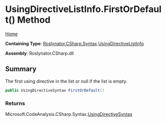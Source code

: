 <a name="_Top"></a>

# UsingDirectiveListInfo\.FirstOrDefault\(\) Method

[Home](../../../../../README.md#_Top)

**Containing Type**: [Roslynator.CSharp.Syntax](../../README.md#_Top)\.[UsingDirectiveListInfo](../README.md#_Top)

**Assembly**: Roslynator\.CSharp\.dll

## Summary

The first using directive in the list or null if the list is empty\.

```csharp
public UsingDirectiveSyntax FirstOrDefault()
```

### Returns

Microsoft\.CodeAnalysis\.CSharp\.Syntax\.[UsingDirectiveSyntax](https://docs.microsoft.com/en-us/dotnet/api/microsoft.codeanalysis.csharp.syntax.usingdirectivesyntax)

